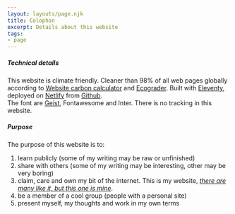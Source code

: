 ```yaml
---
layout: layouts/page.njk
title: Colophon
excerpt: Details about this website
tags:
- page
---
```



<h5>Technical details</h5>

This website is climate friendly. 
Cleaner than 98% of all web pages globally according to [Website carbon calculator](https://www.websitecarbon.com/website/carlosrodrigo-com/) and [Ecograder](https://ecograder.com/report/ui51eop7QVAu1piHLdKCnYav).
Built with [Eleventy](https://eleventy.com), deployed on [Netlify](https://netlify.com) from [Github](https://github.com).    
The font are [Geist](https://fonts.google.com/specimen/Geist), Fontawesome and Inter. 
There is no tracking in this website.

<h5>Purpose</h5>

The purpose of this website is to:   
1. learn publicly (some of my writing may be raw or unfinished)
2. share with others (some of my writing may be interesting, other may be very boring)
3. claim, care and own my bit of the internet. This is my website, [*there are many like it, but this one is mine*](https://en.wikipedia.org/wiki/Rifleman%27s_Creed).
4. be a member of a cool group (people with a personal site)
5. present myself, my thoughts and work in my own terms